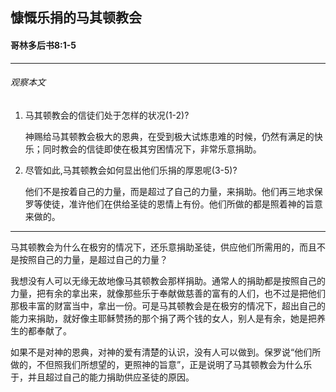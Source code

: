 ## 慷慨乐捐的马其顿教会

#### 哥林多后书8:1-5

------

###### 观察本文

1. 马其顿教会的信徒们处于怎样的状况(1-2)?

    神赐给马其顿教会极大的恩典，在受到极大试炼患难的时候，仍然有满足的快乐；同时教会的信徒即使在极其穷困情况下，非常乐意捐助。
2. 尽管如此,马其顿教会如何显出他们乐捐的厚恩呢(3-5)?
    他们不是按着自己的力量，而是超过了自己的力量，来捐助。他们再三地求保罗等使徒，准许他们在供给圣徒的恩情上有份。他们所做的都是照着神的旨意来做的。
------
马其顿教会为什么在极穷的情况下，还乐意捐助圣徒，供应他们所需用的，而且不是按照自己的力量，是超过自己的力量？
我想没有人可以无缘无故地像马其顿教会那样捐助。通常人的捐助都是按照自己的力量，把有余的拿出来，就像那些乐于奉献做慈善的富有的人们，也不过是把他们那极丰富的财富当中，拿出一份。可是马其顿教会是在极穷的情况下，超出自己的能力来捐助，就好像主耶稣赞扬的那个捐了两个钱的女人，别人是有余，她是把养生的都奉献了。
如果不是对神的恩典，对神的爱有清楚的认识，没有人可以做到。保罗说“他们所做的，不但照我们所想望的，更照神的旨意”，正是说明了马其顿教会为什么乐于，并且超过自己的能力捐助供应圣徒的原因。